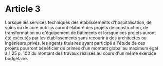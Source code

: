 # Article 3

Lorsque les services techniques des établissements d'hospitalisation, de soins ou de cure publics auront élaboré des projets de construction, de transformation ou d'équipement de bâtiments et lorsque ces projets auront été exécutés par les établissements sans recourir à des architectes ou ingénieurs privés, les agents titulaires ayant participé à l'étude de ces projets pourront bénéficier de primes d'un montant global au maximum égal à 1,25 p. 100 du montant des travaux réalisés au cours d'un même exercice budgétaire.
